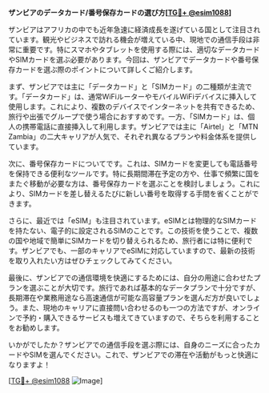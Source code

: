 **ザンビアのデータカード/番号保存カードの選び方[[TG💪+ @esim1088](https://t.me/s/esim1088)]**

ザンビアはアフリカの中でも近年急速に経済成長を遂げている国として注目されています。観光やビジネスで訪れる機会が増えている中、現地での通信手段は非常に重要です。特にスマホやタブレットを使用する際には、適切なデータカードやSIMカードを選ぶ必要があります。今回は、ザンビアでデータカードや番号保存カードを選ぶ際のポイントについて詳しくご紹介します。

まず、ザンビアでは主に「データカード」と「SIMカード」の二種類が主流です。「データカード」は、通常WiFiルーターやモバイルWiFiデバイスに挿入して使用します。これにより、複数のデバイスでインターネットを共有できるため、旅行や出張でグループで使う場合におすすめです。一方、「SIMカード」は、個人の携帯電話に直接挿入して利用します。ザンビアでは主に「Airtel」と「MTN Zambia」の二大キャリアが人気で、それぞれ異なるプランや料金体系を提供しています。

次に、番号保存カードについてです。これは、SIMカードを変更しても電話番号を保持できる便利なツールです。特に長期間滞在予定の方や、仕事で頻繁に国をまたぐ移動が必要な方は、番号保存カードを選ぶことを検討しましょう。これにより、SIMカードを差し替えるたびに新しい番号を取得する手間を省くことができます。

さらに、最近では「eSIM」も注目されています。eSIMとは物理的なSIMカードを持たない、電子的に設定されるSIMのことです。この技術を使うことで、複数の国や地域で簡単にSIMカードを切り替えられるため、旅行者には特に便利です。ザンビアでも、一部のキャリアでeSIMに対応していますので、最新の技術を取り入れたい方はぜひチェックしてみてください。

最後に、ザンビアでの通信環境を快適にするためには、自分の用途に合わせたプランを選ぶことが大切です。旅行であれば基本的なデータプランで十分ですが、長期滞在や業務用途なら高速通信が可能な高容量プランを選んだ方が良いでしょう。また、現地のキャリアに直接問い合わせるのも一つの方法ですが、オンラインで予約・購入できるサービスも増えてきていますので、そちらを利用することをお勧めします。

いかがでしたか？ザンビアでの通信手段を選ぶ際には、自身のニーズに合ったカードやSIMを選んでください。これで、ザンビアでの滞在や活動がもっと快適になりますよ！

[[TG💪+ @esim1088](https://t.me/s/esim1088) ![Image](https://i.postimg.cc/Y0z9fWf4/image.png)]